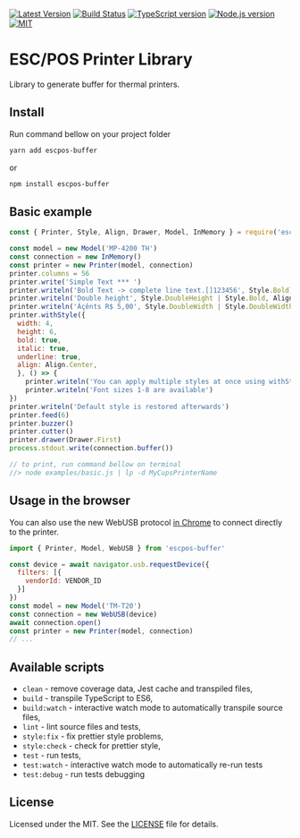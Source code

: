 [![Latest Version][version-badge]][npm-link]
[![Build Status][github-badge]][github-ci]
[![TypeScript version][ts-badge]][typescript-37]
[![Node.js version][nodejs-badge]][nodejs]
[![MIT][license-badge]][LICENSE]

# ESC/POS Printer Library

Library to generate buffer for thermal printers.

## Install

Run command bellow on your project folder

```sh
yarn add escpos-buffer
```
or
```sh
npm install escpos-buffer
```

## Basic example
```js
const { Printer, Style, Align, Drawer, Model, InMemory } = require('escpos-buffer')

const model = new Model('MP-4200 TH')
const connection = new InMemory()
const printer = new Printer(model, connection)
printer.columns = 56
printer.write('Simple Text *** ')
printer.writeln('Bold Text -> complete line text.[]123456', Style.Bold)
printer.writeln('Double height', Style.DoubleHeight | Style.Bold, Align.Center)
printer.writeln('Áçênts R$ 5,00', Style.DoubleWidth | Style.DoubleWidth, Align.Center)
printer.withStyle({
  width: 4,
  height: 6,
  bold: true,
  italic: true,
  underline: true,
  align: Align.Center,
  }, () => {
    printer.writeln('You can apply multiple styles at once using withStyle()')
    printer.writeln('Font sizes 1-8 are available')
})
printer.writeln('Default style is restored afterwards')
printer.feed(6)
printer.buzzer()
printer.cutter()
printer.drawer(Drawer.First)
process.stdout.write(connection.buffer())

// to print, run command bellow on terminal
//> node examples/basic.js | lp -d MyCupsPrinterName
```

## Usage in the browser
You can also use the new WebUSB protocol [in Chrome](https://caniuse.com/webusb) to connect directly to the printer.
```js
import { Printer, Model, WebUSB } from 'escpos-buffer'

const device = await navigator.usb.requestDevice({
  filters: [{
    vendorId: VENDOR_ID
  }]
})
const model = new Model('TM-T20')
const connection = new WebUSB(device)
await connection.open()
const printer = new Printer(model, connection)
// ...
```

## Available scripts

+ `clean` - remove coverage data, Jest cache and transpiled files,
+ `build` - transpile TypeScript to ES6,
+ `build:watch` - interactive watch mode to automatically transpile source files,
+ `lint` - lint source files and tests,
+ `style:fix` - fix prettier style problems,
+ `style:check` - check for prettier style,
+ `test` - run tests,
+ `test:watch` - interactive watch mode to automatically re-run tests
+ `test:debug` - run tests debugging

## License
Licensed under the MIT. See the [LICENSE](https://github.com/grandchef/escpos-buffer/blob/master/LICENSE) file for details.

[ts-badge]: https://img.shields.io/badge/TypeScript-3.7-blue.svg
[typescript-37]: https://www.typescriptlang.org/docs/handbook/release-notes/typescript-3-7.html

[nodejs-badge]: https://img.shields.io/badge/Node.js->=%2010-blue.svg
[nodejs]: https://nodejs.org/dist/latest-v10.x/docs/api/

[github-badge]: https://github.com/grandchef/escpos-buffer/actions/workflows/main.yml/badge.svg
[github-ci]: https://github.com/grandchef/escpos-buffer/actions

[license-badge]: https://img.shields.io/badge/license-MIT-blue.svg
[license]: https://github.com/grandchef/escpos-buffer/blob/master/LICENSE

[version-badge]: https://img.shields.io/npm/v/escpos-buffer?label=escpos-buffer
[npm-link]: https://www.npmjs.com/package/escpos-buffer

